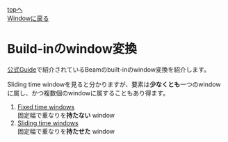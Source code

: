 [topへ](../index.md)  
[Windowに戻る](overview.md)


# Build-inのwindow変換
[公式Guide](https://beam.apache.org/documentation/programming-guide/#provided-windowing-functions)で紹介されているBeamのbuilt-inのwindow変換を紹介します。

Sliding time windowを見ると分かりますが、要素は**少なくとも**一つのwindowに属し、かつ複数個のwindowに属することもあり得ます。

1. [Fixed time windows](./built-in/fixed.md)  
固定幅で重なりを**持たない** window
2. [Sliding time windows](./built-in/sliding.md)  
固定幅で重なりを**持たせた** window
